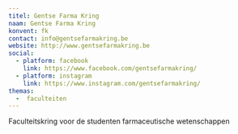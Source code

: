 ```yaml
---
titel: Gentse Farma Kring
naam: Gentse Farma Kring
konvent: fk
contact: info@gentsefarmakring.be
website: http://www.gentsefarmakring.be
social: 
  - platform: facebook
    link: https://www.facebook.com/gentsefarmakring/
  - platform: instagram
    link: https://www.instagram.com/gentsefarmakring/
themas:
  -  faculteiten
---
```


Faculteitskring voor de studenten farmaceutische wetenschappen
